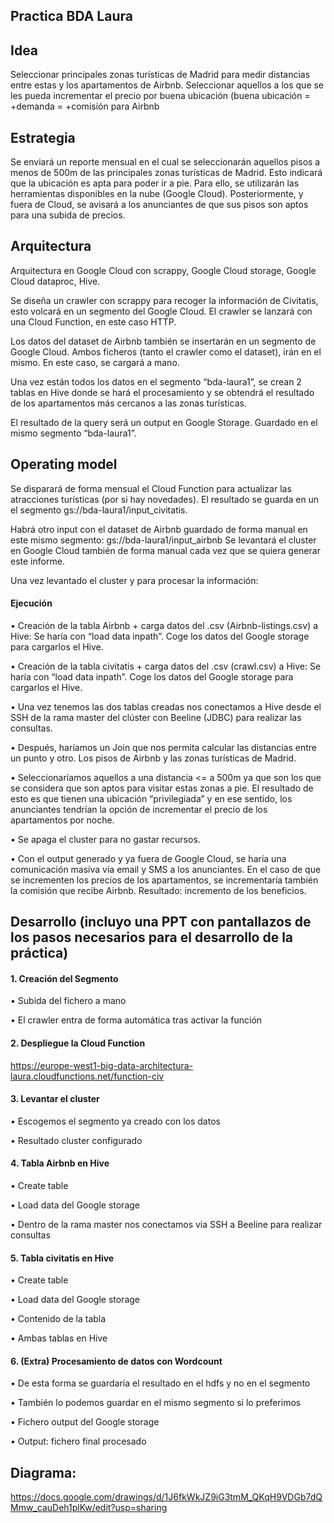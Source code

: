 ## Practica BDA Laura

## Idea
Seleccionar principales zonas turísticas de Madrid para medir distancias entre estas y los apartamentos de Airbnb. Seleccionar aquellos a los que se les pueda incrementar el precio por buena ubicación (buena ubicación = +demanda = +comisión para Airbnb

## Estrategia
Se enviará un reporte mensual en el cual se seleccionarán aquellos pisos a menos de 500m de las principales zonas turísticas de Madrid. Esto indicará que la ubicación es apta para poder ir a pie. Para ello, se utilizarán las herramientas disponibles en la nube (Google Cloud). Posteriormente, y fuera de Cloud, se avisará a los anunciantes de que sus pisos son aptos para una subida de precios.

## Arquitectura
Arquitectura en Google Cloud con scrappy, Google Cloud storage, Google Cloud dataproc, Hive.

Se diseña un crawler con scrappy para recoger la información de Civitatis, esto volcará en un segmento del Google Cloud. El crawler se lanzará con una Cloud Function, en este caso HTTP.

Los datos del dataset de Airbnb también se insertarán en un segmento de Google Cloud. Ambos ficheros (tanto el crawler como el dataset), irán en el mismo. En este caso, se cargará a mano.

Una vez están todos los datos en el segmento “bda-laura1”, se crean 2 tablas en Hive donde se hará el procesamiento y se obtendrá el resultado de los apartamentos más cercanos a las zonas turísticas. 

El resultado de la query será un output en Google Storage. Guardado en el mismo segmento “bda-laura1”.

## Operating model
Se disparará de forma mensual el Cloud Function para actualizar las atracciones turísticas (por si hay novedades). El resultado se guarda en un el segmento gs://bda-laura1/input_civitatis.

Habrá otro input con el dataset de Airbnb guardado de forma manual en este mismo segmento: gs://bda-laura1/input_airbnb
Se levantará el cluster en Google Cloud también de forma manual cada vez que se quiera generar este informe.

Una vez levantado el cluster y para procesar la información:

#### Ejecución
•	Creación de la tabla Airbnb + carga datos del .csv (Airbnb-listings.csv) a Hive: Se haría con “load data inpath”. Coge los datos del Google storage para cargarlos el Hive.

•	Creación de la tabla civitatis + carga datos del .csv (crawl.csv) a Hive: Se haría con “load data inpath”. Coge los datos del Google storage para cargarlos el Hive.

•	Una vez tenemos las dos tablas creadas nos conectamos a Hive desde el SSH de la rama master del clúster con Beeline (JDBC) para realizar las consultas. 

•	Después, haríamos un Join que nos permita calcular las distancias entre un punto y otro. Los pisos de Airbnb y las zonas turísticas de Madrid.

•	Seleccionaríamos aquellos a una distancia <= a 500m ya que son los que se considera que son aptos para visitar estas zonas a pie. El resultado de esto es que tienen una ubicación “privilegiada” y en ese sentido, los anunciantes tendrían la opción de incrementar el precio de los apartamentos por noche. 

•	Se apaga el cluster para no gastar recursos.

•	Con el output generado y ya fuera de Google Cloud, se haría una comunicación masiva vía email y SMS a los anunciantes. En el caso de que se incrementen los precios de los apartamentos, se incrementaría también la comisión que recibe Airbnb. Resultado: incremento de los beneficios.

## Desarrollo (incluyo una PPT con pantallazos de los pasos necesarios para el desarrollo de la práctica)
#### 1.	Creación del Segmento 
•	Subida del fichero a mano

•	El crawler entra de forma automática tras activar la función
 
#### 2.	Despliegue la Cloud Function 
https://europe-west1-big-data-architectura-laura.cloudfunctions.net/function-civ
 
#### 3.	Levantar el cluster
•	Escogemos el segmento ya creado con los datos

•	Resultado cluster configurado
 
#### 4.	Tabla Airbnb en Hive
•	Create table
  
•	Load data del Google storage

•	Dentro de la rama master nos conectamos via SSH a Beeline para realizar consultas
 
#### 5.	Tabla civitatis en Hive
•	Create table
 
•	Load data del Google storage
 
•	Contenido de la tabla
 
•	Ambas tablas en Hive
 
#### 6.	(Extra) Procesamiento de datos con Wordcount
•	De esta forma se guardaría el resultado en el hdfs y no en el segmento
 
•	También lo podemos guardar en el mismo segmento si lo preferimos

•	Fichero output del Google storage
 
•	Output: fichero final procesado
 
## Diagrama: 
https://docs.google.com/drawings/d/1J6fkWkJZ9iG3tmM_QKqH9VDGb7dQMmw_cauDeh1plKw/edit?usp=sharing
